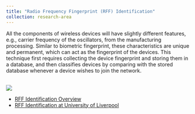 ```yaml
---
title: "Radio Frequency Fingerprint (RFF) Identification"
collection: research-area
---
```


All the components of wireless devices will have slightly different features, e.g., carrier frequency of the oscillators, from the manufacturing processing. Similar to biometric fingerprint, these characteristics are unique and permanent, which can act as the fingerprint of the devices. This technique first requires collecting the device fingerprint and storing them in a database, and then classifies devices by comparing with the stored database whenever a device wishes to join the network.

<br/><img src='/images/rffi/RFF_identification_procedure.png'>

* [RFF Identification Overview](/rffi/rffi-overview/)
* [RFF Identification at University of Liverpool](/rffi/rffi-pub/)